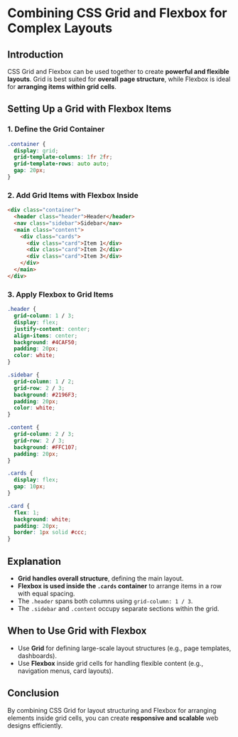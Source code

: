 # Combining CSS Grid and Flexbox for Complex Layouts

## Introduction
CSS Grid and Flexbox can be used together to create **powerful and flexible layouts**. Grid is best suited for **overall page structure**, while Flexbox is ideal for **arranging items within grid cells**.

## Setting Up a Grid with Flexbox Items

### 1. Define the Grid Container
```css
.container {
  display: grid;
  grid-template-columns: 1fr 2fr;
  grid-template-rows: auto auto;
  gap: 20px;
}
```

### 2. Add Grid Items with Flexbox Inside
```html
<div class="container">
  <header class="header">Header</header>
  <nav class="sidebar">Sidebar</nav>
  <main class="content">
    <div class="cards">
      <div class="card">Item 1</div>
      <div class="card">Item 2</div>
      <div class="card">Item 3</div>
    </div>
  </main>
</div>
```

### 3. Apply Flexbox to Grid Items
```css
.header {
  grid-column: 1 / 3;
  display: flex;
  justify-content: center;
  align-items: center;
  background: #4CAF50;
  padding: 20px;
  color: white;
}

.sidebar {
  grid-column: 1 / 2;
  grid-row: 2 / 3;
  background: #2196F3;
  padding: 20px;
  color: white;
}

.content {
  grid-column: 2 / 3;
  grid-row: 2 / 3;
  background: #FFC107;
  padding: 20px;
}

.cards {
  display: flex;
  gap: 10px;
}

.card {
  flex: 1;
  background: white;
  padding: 20px;
  border: 1px solid #ccc;
}
```

## Explanation
- **Grid handles overall structure**, defining the main layout.
- **Flexbox is used inside the `.cards` container** to arrange items in a row with equal spacing.
- The `.header` spans both columns using `grid-column: 1 / 3`.
- The `.sidebar` and `.content` occupy separate sections within the grid.

## When to Use Grid with Flexbox
- Use **Grid** for defining large-scale layout structures (e.g., page templates, dashboards).
- Use **Flexbox** inside grid cells for handling flexible content (e.g., navigation menus, card layouts).

## Conclusion
By combining CSS Grid for layout structuring and Flexbox for arranging elements inside grid cells, you can create **responsive and scalable** web designs efficiently.
